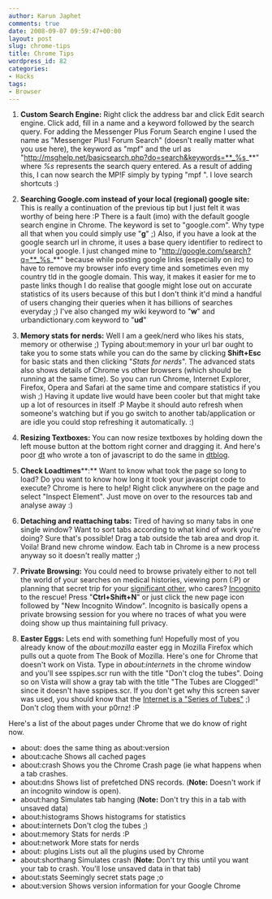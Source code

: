 ```yaml
---
author: Karun Japhet
comments: true
date: 2008-09-07 09:59:47+00:00
layout: post
slug: chrome-tips
title: Chrome Tips
wordpress_id: 82
categories:
- Hacks
tags:
- Browser
---
```




  1. **Custom Search Engine:** Right click the address bar and click Edit search engine. Click add, fill in a name and a keyword followed by the search query.
For adding the Messenger Plus Forum Search engine I used the name as "Messenger Plus! Forum Search" (doesn't really matter what you use here), the keyword as "mpf" and the url as "http://msghelp.net/basicsearch.php?do=search&keywords=**_%s_**" where _%s_ represents the search query entered. As a result of adding this, I can now search the MP!F simply by typing "mpf ". I love search shortcuts :)


  2. **Searching Google.com instead of your local (regional) google site:** This is really a continuation of the previous tip but I just felt it was worthy of being here :P There is a fault (imo) with the default google search engine in Chrome. The keyword is set to "google.com". Why type all that when you could simply use "**g**" ;) Also, if you have a look at the google search url in chrome, it uses a base query identifier to redirect to your local google. I just changed mine to "http://google.com/search?q=**_%s_**" because while posting google links (especially on irc) to have to remove my browser info every time and sometimes even my country tld in the google domain. This way, it makes it easier for me to paste links though I do realise that google might lose out on accurate statistics of its users because of this but I don't think it'd mind a handful of users changing their queries when it has billions of searches everyday ;) I've also changed my wiki keyword to "**w**" and urbandictionary.com keyword to "**ud**"


  3. **Memory stats for nerds:** Well I am a geek/nerd who likes his stats, memory or otherwise ;) Typing about:memory in your url bar ought to take you to some stats while you can do the same by clicking **Shift+Esc** for basic stats and then clicking "_Stats for nerds_". The advanced stats also shows details of Chrome vs other browsers (which should be running at the same time). So you can run Chrome, Internet Explorer, Firefox, Opera and Safari at the same time and compare statistics if you wish ;) Having it update live would have been cooler but that might take up a lot of resources in itself :P Maybe it should auto refresh when someone's watching but if you go switch to another tab/application or are idle you could stop refreshing it automatically. :)


  4. **Resizing Textboxes:** You can now resize textboxes by holding down the left mouse button at the bottom right corner and dragging it. And here's poor [dt](http://thedt.net) who wrote a ton of javascript to do the same in [dtblog](http://blog.thedt.net).


  5. **Check Loadtimes****:** Want to know what took the page so long to load? Do you want to know how long it took your javascript code to execute? Chrome is here to help! Right click anywhere on the page and select "Inspect Element". Just move on over to the resources tab and analyse away :)


  6. **Detaching and reattaching tabs:** Tired of having so many tabs in one single window? Want to sort tabs according to what kind of work you're doing? Sure that's possible! Drag a tab outside the tab area and drop it. Voila! Brand new chrome window. Each tab in Chrome is a new process anyway so it doesn't really matter ;)


  7. **Private Browsing:** You could need to browse privately either to not tell the world of your searches on medical histories, viewing porn (:P) or planning that secret trip for your [significant other](http://www.urbandictionary.com/define.php?term=significant+other), who cares? [Incognito](http://www.google.com/support/chrome/bin/answer.py?answer=95464&hl=en-US) to the rescue! Press "**Ctrl+Shift+N**" or just click the new page icon followed by "New Incognito Window". Incognito is basically opens a private browsing session for you where no traces of what you were doing show up thus maintaining full privacy.


  8. **Easter Eggs:** Lets end with something fun! Hopefully most of you already know of the _about:mozilla_ easter egg in Mozilla Firefox which pulls out a quote from The Book of Mozilla. Here's one for Chrome that doesn't work on Vista. Type in _about:internets_ in the chrome window and you'll see sspipes.scr run with the title "Don't clog the tubes". Doing so on Vista will show a gray tab with the title "The Tubes are Clogged!" since it doesn't have sspipes.scr. If you don't get why this screen saver was used, you should know that the [Internet is a "Series of Tubes"](http://en.wikipedia.org/wiki/Series_of_tubes) ;) Don't clog them with your p0rnz! :P

Here's a list of the about pages under Chrome that we do know of right now.

  * about: does the same thing as about:version
  * about:cache Shows all cached pages
  * about:crash Shows you the Chrome Crash page (ie what happens when a tab crashes.
  * about:dns Shows list of prefetched DNS records. (**Note:** Doesn't work if an incognito window is open).
  * about:hang Simulates tab hanging (**Note:** Don't try this in a tab with unsaved data)
  * about:histograms Shows histograms for statistics
  * about:internets Don't clog the tubes ;)
  * about:memory Stats for nerds :P
  * about:network More stats for nerds
  * about: plugins Lists out all the plugins used by Chrome
  * about:shorthang Simulates crash (**Note:** Don't try this until you want your tab to crash. You'll lose unsaved data in that tab)
  * about:stats Seemingly secret stats page ;o
  * about:version Shows version information for your Google Chrome
